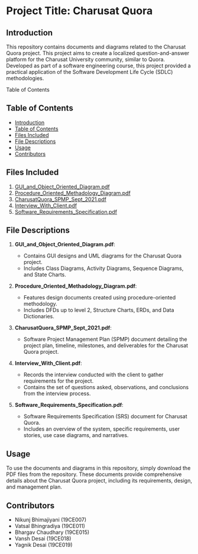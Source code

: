 
# Project Title: Charusat Quora

## Introduction
This repository contains documents and diagrams related to the Charusat Quora project. This project aims to create a localized question-and-answer platform for the Charusat University community, similar to Quora. Developed as part of a software engineering course, this project provided a practical application of the Software Development Life Cycle (SDLC) methodologies.

Table of Contents

## Table of Contents
- [Introduction](#introduction)
- [Table of Contents](#table-of-contents)
- [Files Included](#files-included)
- [File Descriptions](#file-descriptions)
- [Usage](#usage)
- [Contributors](#contributors)

## Files Included
1. [GUI_and_Object_Oriented_Diagram.pdf](./GUI_and_Object_Oriented_Diagram.pdf)
2. [Procedure_Oriented_Methadology_Diagram.pdf](./Procedure_Oriented_Methadology_Diagram.pdf)
3. [CharusatQuora_SPMP_Sept_2021.pdf](./A1-G3_CharusatQuora_SPMP_Sept_2021.pdf)
4. [Interview_With_Client.pdf](./Interview_With_Client.pdf)
5. [Software_Requirements_Specification.pdf](./Software_Requirements_Specification.pdf)


## File Descriptions
1. **GUI_and_Object_Oriented_Diagram.pdf**:
    - Contains GUI designs and UML diagrams for the Charusat Quora project.
    - Includes Class Diagrams, Activity Diagrams, Sequence Diagrams, and State Charts.
  
2. **Procedure_Oriented_Methadology_Diagram.pdf**:
    - Features design documents created using procedure-oriented methodology.
    - Includes DFDs up to level 2, Structure Charts, ERDs, and Data Dictionaries.
  
3. **CharusatQuora_SPMP_Sept_2021.pdf**:
    - Software Project Management Plan (SPMP) document detailing the project plan, timeline, milestones, and deliverables for the Charusat Quora project.

4. **Interview_With_Client.pdf**:
    - Records the interview conducted with the client to gather requirements for the project.
    - Contains the set of questions asked, observations, and conclusions from the interview process.

5. **Software_Requirements_Specification.pdf**:
    - Software Requirements Specification (SRS) document for Charusat Quora.
    - Includes an overview of the system, specific requirements, user stories, use case diagrams, and narratives.
  


## Usage
To use the documents and diagrams in this repository, simply download the PDF files from the repository. These documents provide comprehensive details about the Charusat Quora project, including its requirements, design, and management plan.

## Contributors
- Nikunj Bhimajiyani (19CE007)
- Vatsal Bhingradiya (19CE011)
- Bhargav Chaudhary (19CE015)
- Vansh Desai (19CE018)
- Yagnik Desai (19CE019)

